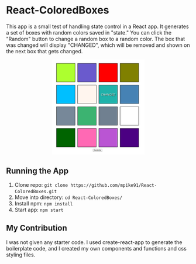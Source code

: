 # React-ColoredBoxes
This app is a small test of handling state control in a React app. It generates a set of boxes with random colors saved in "state." You can click the "Random" button to change a random box to a random color. The box that was changed will display "CHANGED", which will be removed and shown on the next box that gets changed.

<p align="center">
  <img width="50%" src="boxes.png" alt="Image of app">
</p>

## Running the App
1) Clone repo: `git clone https://github.com/mpike91/React-ColoredBoxes.git`
2) Move into directory: `cd React-ColoredBoxes/`
3) Install npm: `npm install`
4) Start app: `npm start`

## My Contribution
I was not given any starter code. I used create-react-app to generate the boilerplate code, and I created my own components and functions and css styling files.
